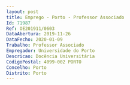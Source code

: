 ```yaml
--- 
layout: post
title: Emprego - Porto - Professor Associado
Id: 71987
Ref: OE201911/0603
DataAbertura: 2019-11-26
DataFecho: 2020-01-09
Trabalho: Professor Associado
Empregador: Universidade do Porto
Descricao: Docência Universitária
CodigoPostal: 4099-002 PORTO
Concelho: Porto
Distrito: Porto
--- 
```

